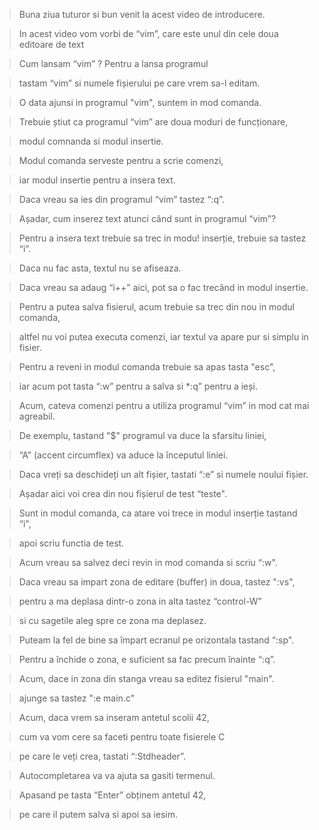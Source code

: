 > Buna ziua tuturor si bun venit la acest video de introducere.

> In acest video vom vorbi de “vim”, care este unul din cele doua editoare de text

> Cum lansam “vim” ? Pentru a lansa programul

> tastam “vim” si numele fișierului pe care vrem sa-l editam.

> O data ajunsi in programul "vim", suntem in mod comanda.

> Trebuie știut ca programul “vim” are doua moduri de funcționare,

> modul comnanda si modul insertie.

> Modul comanda serveste pentru a scrie comenzi,

> iar modul insertie pentru a insera text.

> Daca vreau sa ies din programul “vim” tastez “:q”.

> Așadar, cum inserez text atunci când sunt in programul “vim”?

> Pentru a insera text trebuie sa trec in modu! inserție, trebuie sa tastez “i”.

> Daca nu fac asta, textul nu se afiseaza.

> Daca vreau sa adaug “i++” aici, pot sa o fac trecând in modul insertie.

> Pentru a putea salva fisierul, acum trebuie sa trec din nou in modul comanda,

> altfel nu voi putea executa comenzi, iar textul va apare pur si simplu in fisier.

> Pentru a reveni in modul comanda trebuie sa apas tasta "esc",

> iar acum pot tasta “:w” pentru a salva si *:q” pentru a ieși.

> Acum, cateva comenzi pentru a utiliza programul “vim” in mod cat mai agreabil.

> De exemplu, tastand "$" programul va duce la sfarsitu liniei,

> “A” (accent circumflex) va aduce la începutul liniei.

> Daca vreți sa deschideți un alt fișier, tastati “:e” si numele noului fișier.

> Așadar aici voi crea din nou fișierul de test “teste".

> Sunt in modul comanda, ca atare voi trece in modul inserție tastand “i",

> apoi scriu functia de test.

> Acum vreau sa salvez deci revin in mod comanda si scriu “:w".

> Daca vreau sa impart zona de editare (buffer) in doua, tastez ":vs",

> pentru a ma deplasa dintr-o zona in alta tastez “control-W”

> si cu sagetile aleg spre ce zona ma deplasez.

> Puteam la fel de bine sa împart ecranul pe orizontala tastand “:sp".

> Pentru a închide o zona, e suficient sa fac precum înainte “:q”.

> Acum, dace in zona din stanga vreau sa editez fisierul "main".

> ajunge sa tastez ":e main.c"

> Acum, daca vrem sa inseram antetul scolii 42,

> cum va vom cere sa faceti pentru toate fisierele C

> pe care le veți crea, tastati “:Stdheader”.

> Autocompletarea va va ajuta sa gasiti termenul.

> Apasand pe tasta “Enter” obținem antetul 42,

> pe care il putem salva si apoi sa iesim.